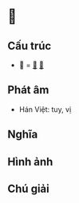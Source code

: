 # 𧈧

## Cấu trúc
* 𧈧 = [厶](厶.md) [虫](虫.md)

## Phát âm

* Hán Việt: tuy, vị

## Nghĩa

## Hình ảnh

## Chú giải

<script>window.HANZI_FIELD='𧈧';</script>